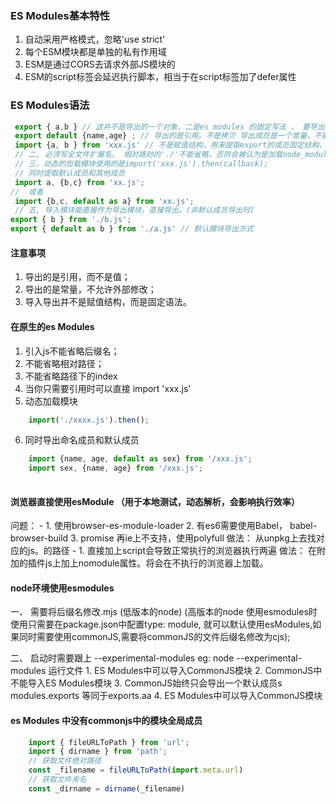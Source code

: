 <!--
 * @Author: your name
 * @Date: 2020-11-30 19:47:56
 * @LastEditTime: 2020-12-10 11:12:57
 * @LastEditors: Please set LastEditors
 * @Description: In User Settings Edit
 * @FilePath: \myGulpc:\Users\wing\Desktop\gulps\esmodules.md
-->
### ES Modules基本特性
1. 自动采用严格模式，忽略'use strict'
2. 每个ESM模块都是单独的私有作用域
3. ESM是通过CORS去请求外部JS模块的
4. ESM的script标签会延迟执行脚本，相当于在script标签加了defer属性
### ES Modules语法
```javascript
 export { a,b } // 这并不是导出的一个对象，二是es modules 的固定写法 ， 要导出对象的时候，可以用 
 export default {name,age} ; // 导出的是引用。不是拷贝 导出成员是一个常量，不能在import之后修改
 import {a, b } from 'xxx.js' // 不是赋值结构，用来提取export的成员固定结构，
 // 二, 必须写全文件扩展名。 相对路劲的'./'不能省略，否则会被认为是加载node_modules下面的模块
 // 三，动态的加载模块使用的是import('xxx.js').then(callback);
 // 同时提取默认成员和其他成员
 import a, {b,c} from 'xx.js';
//  或者
 import {b,c, default as a} from 'xx.js';
 // 五, 导入模块能直接作为导出模块，直接导出。(非默认成员导出时)
export { b } from './b.js';
export { default as b } from './a.js' // 默认模块导出方式

```
#### 注意事项
1. 导出的是引用，而不是值；
2. 导出的是常量，不允许外部修改；
3. 导入导出并不是赋值结构，而是固定语法。

#### 在原生的es Modules
1. 引入js不能省略后缀名；
2. 不能省略相对路径；
3. 不能省略路径下的index
4. 当你只需要引用时可以直接 import 'xxx.js'
5. 动态加载模块
```javascript
    import('./xxxx.js').then();
```
6. 同时导出命名成员和默认成员
```javascript
    import {name, age, default as sex} from '/xxx.js';
    import sex, {name, age} from '/xxx.js';
    
```

#### 浏览器直接使用esModule （用于本地测试，动态解析，会影响执行效率）
问题： 
    - 1. 使用browser-es-module-loader 
      2. 有es6需要使用Babel， babel-browser-build
      3. promise 再ie上不支持，使用polyfull
    做法： 从unpkg上去找对应的js。的路径
    - 1. 直接加上script会导致正常执行的浏览器执行两遍
    做法： 在附加的插件js上加上nomodule属性。将会在不执行的浏览器上加载。
#### node环境使用esmodules 
一、 需要将后缀名修改.mjs (低版本的node) 
    (高版本的node 使用esmodules时使用只需要在package.json中配置type: module, 就可以默认使用esModules,如果同时需要使用commonJS,需要将commonJS的文件后缀名修改为cjs);
    
二、 启动时需要跟上 --experimental-modules
    eg: node --experimental-modules 运行文件
    1. ES Modules中可以导入CommonJS模块
    2. CommonJS中不能导入ES Modules模块
    3. CommonJS始终只会导出一个默认成员s
        modules.exports 等同于exports.aa
    4. ES Modules中可以导入CommonJS模块
#### es Modules 中没有commonjs中的模块全局成员
```javascript
    import { fileURLToPath } from 'url';
    import { dirname } from 'path';
    // 获取文件绝对路径
    const _filename = fileURLToPath(import.meta.url)
    // 获取文件夹名
    const _dirname = dirname(_filename)
```
